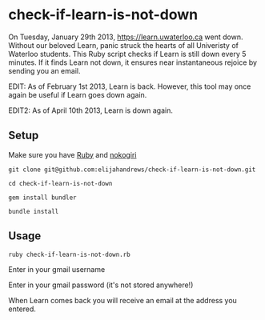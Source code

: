 check-if-learn-is-not-down
==========================

On Tuesday, January 29th 2013, https://learn.uwaterloo.ca went down. Without our beloved Learn, panic struck the hearts of all Univeristy of Waterloo students. This Ruby script checks if Learn is still down every 5 minutes. If it finds Learn not down, it ensures near instantaneous rejoice by sending you an email.

EDIT: As of February 1st 2013, Learn is back. However, this tool may once again be useful if Learn goes down again.

EDIT2: As of April 10th 2013, Learn is down again.

## Setup
Make sure you have [Ruby](http://www.ruby-lang.org/en/downloads/) and [nokogiri](http://nokogiri.org/tutorials/installing_nokogiri.html)

`git clone git@github.com:elijahandrews/check-if-learn-is-not-down.git`

`cd check-if-learn-is-not-down`

`gem install bundler`

`bundle install`

## Usage

`ruby check-if-learn-is-not-down.rb`

Enter in your gmail username

Enter in your gmail password (it's not stored anywhere!)

When Learn comes back you will receive an email at the address
you entered.
